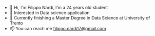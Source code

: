 - 👋 Hi, I’m Filippo Nardi, I'm a 24 years old student
- 👀 Interested in Data science application 
- 🌱 Currently finishing a Master Degree in Data Science at University of Trento
- 📫 You can reach me filippo.nardi17@gmail.com


